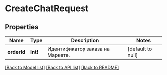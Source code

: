 # CreateChatRequest

## Properties
Name | Type | Description | Notes
------------ | ------------- | ------------- | -------------
**orderId** | **Int!** | Идентификатор заказа на Маркете. | [default to null]

[[Back to Model list]](../README.md#documentation-for-models) [[Back to API list]](../README.md#documentation-for-api-endpoints) [[Back to README]](../README.md)



